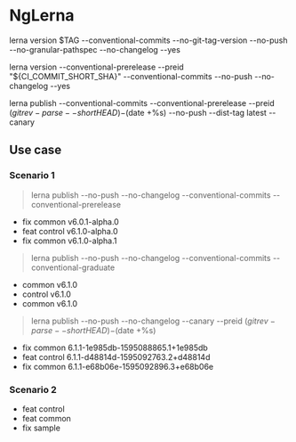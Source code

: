 # NgLerna

lerna version $TAG --conventional-commits --no-git-tag-version --no-push --no-granular-pathspec --no-changelog --yes

lerna version --conventional-prerelease --preid "${CI_COMMIT_SHORT_SHA}" --conventional-commits --no-push --no-changelog --yes

lerna publish --conventional-commits --conventional-prerelease --preid $(git rev-parse --short HEAD)-$(date +%s) --no-push --dist-tag latest --canary

## Use case
### Scenario 1
> lerna publish --no-push --no-changelog --conventional-commits --conventional-prerelease
- fix common    v6.0.1-alpha.0
- feat control  v6.1.0-alpha.0
- fix common    v6.1.0-alpha.1

> lerna publish --no-push --no-changelog --conventional-commits --conventional-graduate
- common    v6.1.0
- control   v6.1.0
- common    v6.1.0

> lerna publish --no-push --no-changelog --canary --preid $(git rev-parse --short HEAD)-$(date +%s)
- fix common    6.1.1-1e985db-1595088865.1+1e985db
- feat control  6.1.1-d48814d-1595092763.2+d48814d
- fix common    6.1.1-e68b06e-1595092896.3+e68b06e

### Scenario 2
- feat control
- feat common
- fix sample

